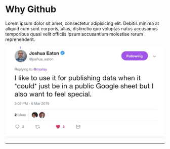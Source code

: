 
# Why Github

Lorem ipsum dolor sit amet, consectetur adipisicing elit. Debitis minima at aliquid cum sunt corporis, alias, distinctio quo voluptas natus accusamus temporibus quasi velit officiis ipsum accusantium molestiae rerum reprehenderit.

![image tweet-joshua_eaton.jpg](images/tweet-joshua_eaton.jpg)

---
